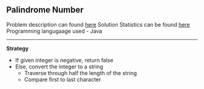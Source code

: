 **Palindrome Number**
---

Problem description can found [here](https://leetcode.com/problems/palindrome-number/)
Solution Statistics can be found [here](https://leetcode.com/problems/palindrome-number/submissions/)
Programming langugaage used - Java

---
**Strategy**
* If given integer is negative, return false
* Else, convert the integer to a string
    * Traverse through half the length of the string
    * Compare first to last character


